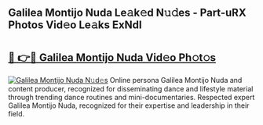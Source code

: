 ## Galilea Montijo Nuda Le𝚊k𝚎d N𝚞𝚍es - Part-uRX Photos Vid𝚎o Le𝚊ks ExNdI

# <h2><a href="http://fbetigu.evod.top/?m=Galilea+Montijo+Nuda">🔗 👉🔴 Galilea Montijo Nuda Vid𝚎o Ph𝚘t𝚘s</a></h2>

[![Galilea Montijo Nuda N𝚞d𝚎s](https://i.imgur.com/8V9OHl7.gif)](http://fbetigu.evod.top/?m=Galilea+Montijo+Nuda)
Online persona Galilea Montijo Nuda and content producer, recognized for disseminating dance and lifestyle material through trending dance routines and mini-documentaries. Respected expert Galilea Montijo Nuda, recognized for their expertise and leadership in their field. 
